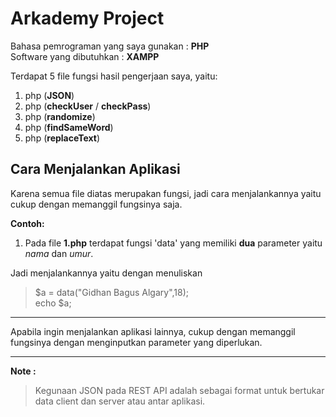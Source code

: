 # Arkademy Project

Bahasa pemrograman yang saya gunakan : **PHP** <br>
Software yang dibutuhkan : **XAMPP**

Terdapat 5 file fungsi hasil pengerjaan saya, yaitu:

 1. php (**JSON**)
 2. php (**checkUser** / **checkPass**)
 3. php (**randomize**)
 4. php (**findSameWord**)
 5. php (**replaceText**)
 
 
## Cara Menjalankan Aplikasi

Karena semua file diatas merupakan fungsi, jadi cara menjalankannya yaitu cukup dengan memanggil fungsinya saja.

**Contoh:** 

 1. Pada file **1.php** terdapat fungsi 'data' yang memiliki **dua** parameter yaitu *nama* dan *umur*.

Jadi menjalankannya yaitu dengan menuliskan

> $a = data("Gidhan Bagus Algary",18); <br>
> echo $a;
<hr>
Apabila ingin menjalankan aplikasi lainnya, cukup dengan memanggil fungsinya dengan menginputkan parameter yang diperlukan.
<hr>

**Note :** 

> Kegunaan JSON pada REST API adalah sebagai format untuk bertukar data client dan server atau antar aplikasi.
